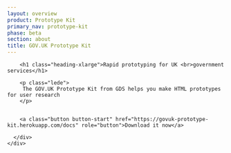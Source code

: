 ```yaml
---
layout: overview
product: Prototype Kit
primary_nav: prototype-kit
phase: beta
section: about
title: GOV.UK Prototype Kit
---
```


<div class="product-style">
  <div id="content">
    <div class="grid-row">
      <div class="column-two-thirds">

        <h1 class="heading-xlarge">Rapid prototyping for UK <br>government services</h1>

        <p class="lede"> 
         The GOV.UK Prototype Kit from GDS helps you make HTML prototypes for user research
        </p>


        <a class="button button-start" href="https://govuk-prototype-kit.herokuapp.com/docs" role="button">Download it now</a>

      </div>
    </div>
  </div>
</div>

<main id="content" class="content" role="main">



</main>